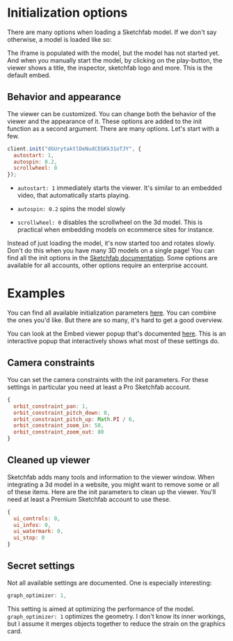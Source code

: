 <script setup>
import ModelLoading from '../../components/ModelLoading.vue'
import CodePenEmbed from '../../components/CodePenEmbed.vue'
</script>

# Initialization options

There are many options when loading a Sketchfab model. If we don't say otherwise, a model is loaded like so:

<ModelLoading id="dGUrytaktlDeNudCEGKk31oTJY" :showGraph="true" />

The iframe is populated with the model, but the model has not started yet. And when you manually start the model, by clicking on the play-button, the viewer shows a title, the inspector, sketchfab logo and more. This is the default embed.

## Behavior and appearance

The viewer can be customized. You can change both the behavior of the viewer and the appearance of it. These options are added to the init function as a second argument. There are many options. Let's start with a few.

```js
client.init("dGUrytaktlDeNudCEGKk31oTJY", {
  autostart: 1,
  autospin: 0.2,
  scrollwheel: 0
});
```

- `autostart: 1` immediately starts the viewer. It's similar to an embedded video, that automatically starts playing. 

- `autospin: 0.2` spins the model slowly

- `scrollwheel: 0` disables the scrollwheel on the 3d model. This is practical when embedding models on ecommerce sites for instance.

<CodePenEmbed id="MWzOKrr/3a4868323ef37b8f918581ac658b97ef" />

Instead of just loading the model, it's now started too and rotates slowly. Don't do this when you have many 3D models on a single page! You can find all the init options in the [Sketchfab documentation](https://sketchfab.com/developers/viewer/initialization). Some options are available for all accounts, other options require an enterprise account.

# Examples

You can find all available initialization parameters [here](https://sketchfab.com/developers/viewer/initialization). You can combine the ones you'd like. But there are so many, it's hard to get a good overview.

You can look at the Embed viewer popup that's documented [here](https://help.sketchfab.com/hc/en-us/articles/203509907-Embedding-your-3D-models). This is an interactive popup that interactively shows what most of these settings do.

## Camera constraints

You can set the camera constraints with the init parameters. For these settings in particular you need at least a Pro Sketchfab account.

```js
{
  orbit_constraint_pan: 1,
  orbit_constraint_pitch_down: 0,
  orbit_constraint_pitch_up: Math.PI / 6,
  orbit_constraint_zoom_in: 50,
  orbit_constraint_zoom_out: 80
}
```

<CodePenEmbed id="MWzOyaP/7e86fcc7dd363168344dd10607890879" />

## Cleaned up viewer

Sketchfab adds many tools and information to the viewer window. When integrating a 3d model in a website, you might want to remove some or all of these items. Here are the init parameters to clean up the viewer. You'll need at least a Premium Sketchfab account to use these. 

```js
{
  ui_controls: 0,
  ui_infos: 0,
  ui_watermark: 0,
  ui_stop: 0
}
```

<CodePenEmbed id="ZEmaWOV/c0d0a4def61617f2d3ae14099f6a1d37" />

## Secret settings

Not all available settings are documented. One is especially interesting:

```js
graph_optimizer: 1,
```

This setting is aimed at optimizing the performance of the model. `graph_optimizer: 1` optimizes the geometry. I don't know its inner workings, but I assume it merges objects together to reduce the strain on the graphics card.
